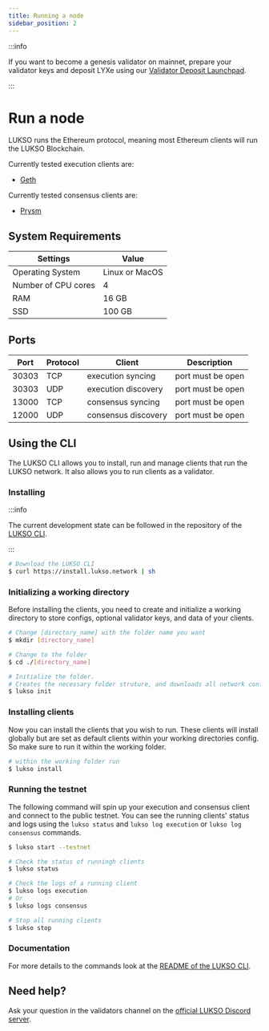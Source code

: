 ```yaml
---
title: Running a node
sidebar_position: 2
---
```


:::info

If you want to become a genesis validator on mainnet, prepare your validator keys and deposit LYXe using our [Validator Deposit Launchpad](https://deposit.mainnet.lukso.network).

:::

# Run a node

LUKSO runs the Ethereum protocol, meaning most Ethereum clients will run the LUKSO Blockchain.

Currently tested execution clients are:

- [Geth](https://github.com/ethereum/go-ethereum)

Currently tested consensus clients are:

- [Prysm](https://github.com/prysmaticlabs/prysm)

## System Requirements

| Settings            | Value          |
| ------------------- | -------------- |
| Operating System    | Linux or MacOS |
| Number of CPU cores | 4              |
| RAM                 | 16 GB          |
| SSD                 | 100 GB         |

## Ports

| Port  | Protocol | Client              | Description       |
| ----- | -------- | ------------------- | ----------------- |
| 30303 | TCP      | execution syncing   | port must be open |
| 30303 | UDP      | execution discovery | port must be open |
| 13000 | TCP      | consensus syncing   | port must be open |
| 12000 | UDP      | consensus discovery | port must be open |

## Using the CLI

The LUKSO CLI allows you to install, run and manage clients that run the LUKSO network.
It also allows you to run clients as a validator.

### Installing

:::info

The current development state can be followed in the repository of the [LUKSO CLI](https://github.com/lukso-network/tools-lukso-cli/).

:::

```bash
# Download the LUKSO CLI
$ curl https://install.lukso.network | sh
```

### Initializing a working directory

Before installing the clients, you need to create and initialize a working directory to store configs, optional validator keys, and data of your clients.

```bash
# Change [directory_name] with the folder name you want
$ mkdir [directory_name]

# Change to the folder
$ cd ./[directory_name]

# Initialize the folder.
# Creates the necessary folder struture, and downloads all network configs from https://github.com/lukso-network/network-configs
$ lukso init
```

### Installing clients

Now you can install the clients that you wish to run. These clients will install globally but are set as default clients within your working directories config. So make sure to run it within the working folder.

```bash
# within the working folder run
$ lukso install
```

### Running the testnet

The following command will spin up your execution and consensus client and connect to the public testnet.
You can see the running clients' status and logs using the `lukso status` and `lukso log execution` or `lukso log consensus` commands.

```bash
$ lukso start --testnet

# Check the status of runningh clients
$ lukso status

# Check the logs of a running client
$ lukso logs execution
# Or
$ lukso logs consensus

# Stop all running clients
$ lukso stop

```

### Documentation

For more details to the commands look at the [README of the LUKSO CLI](https://github.com/lukso-network/tools-lukso-cli/blob/main/README.md).

## Need help?

Ask your question in the validators channel on the [official LUKSO Discord server](https://discord.gg/lukso).

